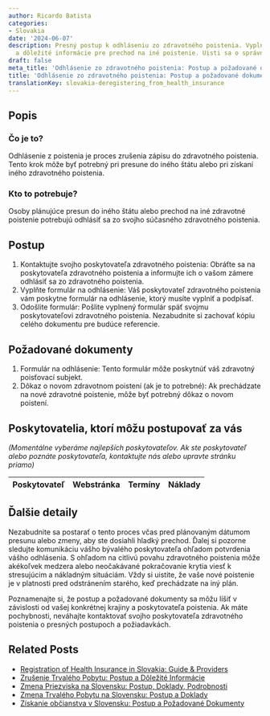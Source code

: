 ```yaml
---
author: Ricardo Batista
categories:
- Slovakia
date: '2024-06-07'
description: Presný postup k odhláseniu zo zdravotného poistenia. Vyplnenie formulára
  a dôležité informácie pre prechod na iné poistenie. Uisti sa o správnom prechode.
draft: false
meta_title: 'Odhlásenie zo zdravotného poistenia: Postup a požadované dokumenty'
title: 'Odhlásenie zo zdravotného poistenia: Postup a požadované dokumenty'
translationKey: slovakia-deregistering_from_health_insurance
---
```




## Popis
### Čo je to?
Odhlásenie z poistenia je proces zrušenia zápisu do zdravotného poistenia. Tento krok môže byť potrebný pri presune do iného štátu alebo pri získaní iného zdravotného poistenia.

### Kto to potrebuje?
Osoby plánujúce presun do iného štátu alebo prechod na iné zdravotné poistenie potrebujú odhlásiť sa zo svojho súčasného zdravotného poistenia.

## Postup
1. Kontaktujte svojho poskytovateľa zdravotného poistenia: Obráťte sa na poskytovateľa zdravotného poistenia a informujte ich o vašom zámere odhlásiť sa zo zdravotného poistenia.
2. Vyplňte formulár na odhlásenie: Váš poskytovateľ zdravotného poistenia vám poskytne formulár na odhlásenie, ktorý musíte vyplniť a podpísať.
3. Odošlite formulár: Pošlite vyplnený formulár späť svojmu poskytovateľovi zdravotného poistenia. Nezabudnite si zachovať kópiu celého dokumentu pre budúce referencie.

## Požadované dokumenty
1. Formulár na odhlásenie: Tento formulár môže poskytnúť váš zdravotný poisťovací subjekt.
2. Dôkaz o novom zdravotnom poistení (ak je to potrebné): Ak prechádzate na nové zdravotné poistenie, môže byť potrebný dôkaz o novom poistení.

## Poskytovatelia, ktorí môžu postupovať za vás

_(Momentálne vyberáme najlepších poskytovateľov. Ak ste poskytovateľ alebo poznáte poskytovateľa, kontaktujte nás alebo upravte stránku priamo)_

| Poskytovateľ    |     Webstránka  |     Termíny      |       Náklady    |
| :-------------: | :-------------: |  :-------------: | :-------------: |

## Ďalšie detaily
Nezabudnite sa postarať o tento proces včas pred plánovaným dátumom presunu alebo zmeny, aby ste dosiahli hladký prechod. Ďalej si pozorne sledujte komunikáciu vášho bývalého poskytovateľa ohľadom potvrdenia vášho odhlásenia. S ohľadom na citlivú povahu zdravotného poistenia môže akékoľvek medzera alebo neočakávané pokračovanie krytia viesť k stresujúcim a nákladným situáciám. Vždy si uistite, že vaše nové poistenie je v platnosti pred odstránením starého, keď prechádzate na iný plán.

Poznamenajte si, že postup a požadované dokumenty sa môžu líšiť v závislosti od vašej konkrétnej krajiny a poskytovateľa poistenia. Ak máte pochybnosti, neváhajte kontaktovať svojho poskytovateľa zdravotného poistenia o presných postupoch a požiadavkách.


## Related Posts

- [Registration of Health Insurance in Slovakia: Guide & Providers](https://tramitit.com/sk/guides/slovakia/prihlasenie_do_zdravotnej_poistovne/)
- [Zrušenie Trvalého Pobytu: Postup a Dôležité Informácie](https://tramitit.com/sk/guides/slovakia/zrusenie_trvaleho_pobytu/)
- [Zmena Priezviska na Slovensku: Postup, Doklady, Podrobnosti](https://tramitit.com/sk/guides/slovakia/zmena_priezviska/)
- [Zmena Trvalého Pobytu na Slovensku: Postup a Doklady](https://tramitit.com/sk/guides/slovakia/zmena_trvaleho_pobytu/)
- [Získanie občianstva v Slovensku: Postup a Požadované Dokumenty](https://tramitit.com/sk/guides/slovakia/nadobudnutie_slovenskeho_obcianstva/)
